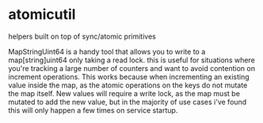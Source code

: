 # atomicutil

helpers built on top of sync/atomic primitives

MapStringUint64 is a handy tool that allows you to write to a map[string]uint64 only taking a read lock. this is useful for situations where you're tracking a large number of counters and want to avoid contention on increment operations. This works because when incrementing an existing value inside the map, as the atomic operations on the keys do not mutate the map itself. New values will require a write lock, as the map must be mutated to add the new value, but in the majority of use cases i've found this will only happen a few times on service startup.
